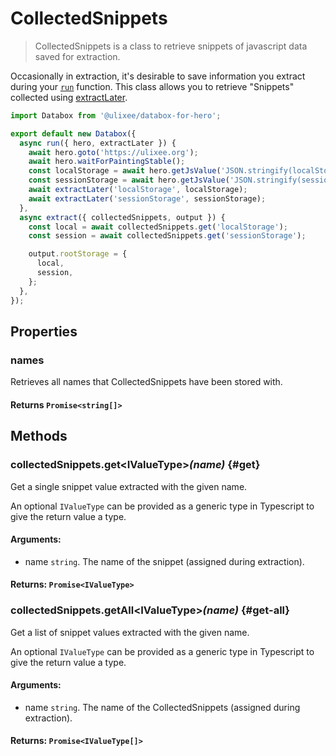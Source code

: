 # CollectedSnippets

> CollectedSnippets is a class to retrieve snippets of javascript data saved for extraction.

Occasionally in extraction, it's desirable to save information you extract during your [`run`](/docs/databox/basic-interfaces/databox#constructor) function. This class allows you to retrieve "Snippets" collected using [extractLater](/docs/databox/basic-interfaces/runner#extract-later).

```js
import Databox from '@ulixee/databox-for-hero';

export default new Databox({
  async run({ hero, extractLater }) {
    await hero.goto('https://ulixee.org');
    await hero.waitForPaintingStable();
    const localStorage = await hero.getJsValue('JSON.stringify(localStorage)');
    const sessionStorage = await hero.getJsValue('JSON.stringify(sessionStorage)');
    await extractLater('localStorage', localStorage);
    await extractLater('sessionStorage', sessionStorage);
  },
  async extract({ collectedSnippets, output }) {
    const local = await collectedSnippets.get('localStorage');
    const session = await collectedSnippets.get('sessionStorage');

    output.rootStorage = {
      local,
      session,
    };
  },
});
```

## Properties

### names

Retrieves all names that CollectedSnippets have been stored with.

#### **Returns** `Promise<string[]>`

## Methods

### collectedSnippets.get<IValueType\>_(name)_ {#get}

Get a single snippet value extracted with the given name.

An optional `IValueType` can be provided as a generic type in Typescript to give the return value a type.

#### **Arguments**:

- name `string`. The name of the snippet (assigned during extraction).

#### **Returns**: `Promise<IValueType>`

### collectedSnippets.getAll<IValueType\>_(name)_ {#get-all}

Get a list of snippet values extracted with the given name.

An optional `IValueType` can be provided as a generic type in Typescript to give the return value a type.

#### **Arguments**:

- name `string`. The name of the CollectedSnippets (assigned during extraction).

#### **Returns**: `Promise<IValueType[]>`
